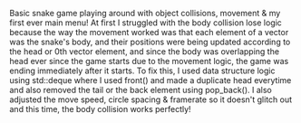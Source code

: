 Basic snake game playing around with object collisions, movement & my first ever main menu! 
At first I struggled with the body collision lose logic because the way the movement worked was that each element of a vector was the snake's body, and their positions were being updated according to the head or 0th vector element, and since the body was overlapping the head
ever since the game starts due to the movement logic, the game was ending immediately after it starts. To fix this, I used data structure logic using std::deque where I used front() and made a duplicate head everytime and also removed the tail or the back element using pop_back().
I also adjusted the move speed, circle spacing & framerate so it doesn't glitch out and this time, the body collision works perfectly!
